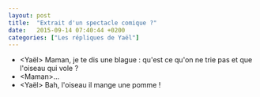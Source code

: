 ```yaml
---
layout: post
title:  "Extrait d'un spectacle comique ?"
date:   2015-09-14 07:40:44 +0200
categories: ["Les répliques de Yaël"]
---
```


-   \<Yaël\> Maman, je te dis une blague : qu'est ce qu'on ne trie pas et que l'oiseau qui vole ?
-   \<Maman\>…
-   \<Yaël\> Bah, l'oiseau il mange une pomme !

<!--more-->
